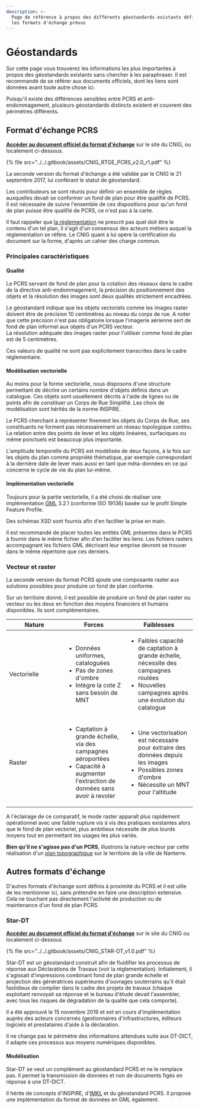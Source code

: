 ```yaml
---
description: >-
  Page de référence à propos des différents géostandards existants définissant
  les formats d'échange prévus
---
```


# Géostandards

Sur cette page vous trouverez les informations les plus importantes à propos des géostandards existants sans chercher à les paraphraser. Il est recommandé de se référer aux documents officiels, dont les liens sont données avant toute autre chose ici.

Puisqu'il existe des différences sensibles entre PCRS et anti-endommagement, plusieurs géostandards distincts existent et couvrent des périmètres différents.

## Format d'échange PCRS

[**Accéder au document officiel du format d'échange**](http://cnig.gouv.fr/IMG/documents_wordpress/2019/02/CNIG_RTGE_PCRS_v2.0_r1.pdf) sur le site du CNIG, ou localement ci-dessous.

{% file src="../../.gitbook/assets/CNIG_RTGE_PCRS_v2.0_r1.pdf" %}

La seconde version du format d'échange a été validée par le CNIG le 21 septembre 2017, lui conférant le statut de géostandard.

Les contributeurs se sont réunis pour définir un ensemble de règles auxquelles devait se conformer un fond de plan pour être qualifié de PCRS. Il est nécessaire de suivre l'ensemble de ces dispositions pour qu'un fond de plan puisse être qualifié de PCRS, ce n'est pas à la carte.

Il faut rappeler que [la réglementation](../reglementation/) ne prescrit pas quel doit être le contenu d'un tel plan, il s'agit d'un consensus des acteurs métiers auquel la réglementation se réfère. Le CNIG quant à lui opère la certification du document sur la forme, d'après un cahier des charge commun.

### Principales caractéristiques

#### Qualité

Le PCRS servant de fond de plan pour la cotation des réseaux dans le cadre de la directive anti-endommagement, la précision du positionnement des objets et la résolution des images sont deux qualités strictement encadrées.

Le géostandard indique que les objets vectoriels comme les images raster doivent être de précision 10 centimètres au niveau du corps de rue. A noter que cette précision n'est pas obligatoire lorsque l'imagerie aérienne sert de fond de plan informel aux objets d'un PCRS vecteur.\
La résolution adéquate des images raster pour l'utiliser comme fond de plan est de 5 centimètres.

Ces valeurs de qualité ne sont pas explicitement transcrites dans le cadre réglementaire.

#### Modélisation vectorielle

Au moins pour la forme vectorielle, nous disposons d'une structure permettant de décrire un certains nombre d'objets définis dans un catalogue. Ces objets sont usuellement décrits à l'aide de lignes ou de points afin de constituer un Corps de Rue Simplifié. Les choix de modélisation sont hérités de la norme INSPIRE.

Le PCRS cherchant à représenter finement les objets du Corps de Rue, ses constituants ne forment pas nécessairement un réseau topologique continu. La relation entre des points de lever et les objets linéaires, surfaciques ou même ponctuels est beaucoup plus importante.

L'amplitude temporelle du PCRS est modélisée de deux façons, à la fois sur les objets du plan comme propriété thématique, par exemple correspondant à la dernière date de lever mais aussi en tant que méta-données en ce qui concerne le cycle de vie du plan lui-même.

#### Implémentation vectorielle

Toujours pour la partie vectorielle, il a été choisi de réaliser une implémentation [GML](https://fr.wikipedia.org/wiki/Geography_Markup_Language) 3.2.1 (conforme ISO 19136) basée sur le profil Simple Feature Profile.

Des schémas XSD sont fournis afin d'en faciliter la prise en main.

Il est recommandé de placer toutes les entités GML présentes dans le PCRS à fournir dans le même fichier afin d'en faciliter les liens. Les fichiers rasters accompagnant les fichiers GML décrivant leur emprise devront se trouver dans le même répertoire que ces derniers.

### Vecteur et raster

La seconde version du format PCRS ajoute une composante raster aux solutions possibles pour produire un fond de plan conforme.

Sur un territoire donné, il est possible de produire un fond de plan raster ou vecteur ou les deux en fonction des moyens financiers et humains disponibles. Ils sont complémentaires.

<table><thead><tr><th width="136.33333333333331">Nature</th><th>Forces</th><th>Faiblesses</th></tr></thead><tbody><tr><td>Vectorielle</td><td><ul><li>Données uniformes, cataloguées</li><li>Pas de zones d'ombre</li><li>Intègre la cote Z sans besoin de MNT</li></ul></td><td><ul><li>Faibles capacité de captation à grande échelle, nécessite des campagnes roulées</li><li>Nouvelles campagnes après une évolution du catalogue</li></ul></td></tr><tr><td>Raster</td><td><ul><li>Captation à grande échelle, via des campagnes aéroportées</li><li>Capacité à augmenter l'extraction de données sans avoir à revoler</li></ul></td><td><ul><li>Une vectorisation est nécessaire pour extraire des données depuis les images</li><li>Possibles zones d'ombre</li><li>Nécessite un MNT pour l'altitude</li></ul></td></tr></tbody></table>

A l'éclairage de ce comparatif, le mode raster apparaît plus rapidement opérationnel avec une faible rupture vis à vis des pratiques existantes alors que le fond de plan vectoriel, plus ambitieux nécessite de plus lourds moyens tout en permettant les usages les plus variés.

**Bien qu'il ne s'agisse pas d'un PCRS**, illustrons la nature vecteur par cette réalisation d'un [plan topographique](https://sig.nanterre.fr/app/web/aob/?config=configs/theme/Topographie.json) sur le territoire de la ville de Nanterre.

## Autres formats d'échange

D'autres formats d'échange sont définis à proximité du PCRS et il est utile de les mentionner ici, sans prétendre en faire une description extensive. Cela ne touchant pas directement l'activité de production ou de maintenance d'un fond de plan PCRS.

### Star-DT

[**Accéder au document officiel du format d'échange**](http://cnig.gouv.fr/IMG/documents_wordpress/2019/11/CNIG_STAR-DT_v1.0.pdf) sur le site du CNIG ou localement ci-dessous

{% file src="../../.gitbook/assets/CNIG_STAR-DT_v1.0.pdf" %}

Star-DT est un géostandard construit afin de fluidifier les processus de réponse aux Déclarations de Travaux (voir la réglementation). Initialement, il s'agissait d'impressions combinant fond de plan grande échelle et projection des génératrices supérieures d'ouvrages souterrains qu'il était fastidieux de compiler dans le cadre des projets de travaux (chaque exploitant renvoyait sa réponse et le bureau d'étude devait l'assembler, avec tous les risques de dégradation de la qualité que cela comporte).

Il a été approuvé le 15 novembre 2019 et est en cours d'implémentation auprès des acteurs concernés (gestionnaires d'infrastructures, éditeurs logiciels et prestataires d'aide à la déclaration.

Il ne change pas le périmètre des informations attendues suite aux DT-DICT, il adapte ces processus aux moyens numériques disponibles.

#### Modélisation

Star-DT se veut un complément au géostandard PCRS et ne le remplace pas. Il permet la transmission de données et non de documents figés en réponse à une DT-DICT.

Il hérite de concepts d'INSPIRE, d'[IMKL](https://overheid.vlaanderen.be/help/klipimkl-formaat/imkl-23) et du géostandard PCRS. Il propose une implémentation du format de données en GML également.
